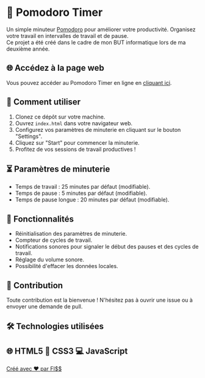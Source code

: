 # 🍅 Pomodoro Timer


Un simple minuteur [Pomodoro](https://www.methode-pomodoro.fr/) pour améliorer votre productivité. Organisez votre travail en intervalles de travail et de pause.<br>
Ce projet a été créé dans le cadre de mon BUT informatique lors de ma deuxième année.

## 🌐 Accédez à la page web

Vous pouvez accéder au Pomodoro Timer en ligne en [cliquant ici](https://0lrnx.github.io/Pomodoro-timer/).

## 🚀 Comment utiliser

1. Clonez ce dépôt sur votre machine.
2. Ouvrez `index.html` dans votre navigateur web.
3. Configurez vos paramètres de minuterie en cliquant sur le bouton "Settings".
4. Cliquez sur "Start" pour commencer la minuterie.
5. Profitez de vos sessions de travail productives !

## ⏳ Paramètres de minuterie

- Temps de travail : 25 minutes par défaut (modifiable).
- Temps de pause : 5 minutes par défaut (modifiable).
- Temps de pause longue : 20 minutes par défaut (modifiable).

## 🌟 Fonctionnalités

- Réinitialisation des paramètres de minuterie.
- Compteur de cycles de travail.
- Notifications sonores pour signaler le début des pauses et des cycles de travail.
- Réglage du volume sonore.
- Possibilité d'effacer les données locales.

## 📝 Contribution

Toute contribution est la bienvenue ! N'hésitez pas à ouvrir une issue ou à envoyer une demande de pull.

## 🛠 Technologies utilisées

🌐 HTML5
🎨 CSS3
💻 JavaScript
---

[Créé avec ❤️ par FI$$](https://github.com/0LrNx)
